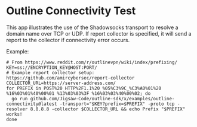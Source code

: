 # Outline Connectivity Test

This app illustrates the use of the Shadowsocks transport to resolve a domain name over TCP or UDP. If report collector is specified, it will send a report to the collector if connectivity error occurs.

Example:
```
# From https://www.reddit.com/r/outlinevpn/wiki/index/prefixing/
KEY=ss://ENCRYPTION_KEY@HOST:PORT/
# Example report collector setup: https://github.com/amircybersec/report-collector
COLLECTOR_URL=https://server-address.com/
for PREFIX in POST%20 HTTP%2F1.1%20 %05%C3%9C_%C3%A0%01%20 %16%03%01%40%00%01 %13%03%03%3F %16%03%03%40%00%02; do
  go run github.com/Jigsaw-Code/outline-sdk/x/examples/outline-connectivity@latest -transport="$KEY?prefix=$PREFIX" -proto tcp -resolver 8.8.8.8 -collector $COLLECTOR_URL && echo Prefix "$PREFIX" works!
done
```
